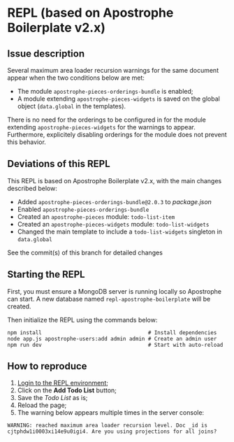 # REPL (based on Apostrophe Boilerplate v2.x)

## Issue description

Several maximum area loader recursion warnings for the same document appear when the two conditions below are met:

- The module `apostrophe-pieces-orderings-bundle` is enabled;
- A module extending `apostrophe-pieces-widgets` is saved on the global object (`data.global` in the templates).

There is no need for the orderings to be configured in for the module extending `apostrophe-pieces-widgets` for the
warnings to appear. Furthermore, explicitely disabling orderings for the module does not prevent this behavior.

## Deviations of this REPL

This REPL is based on Apostrophe Boilerplate v2.x, with the main changes described below:

- Added `apostrophe-pieces-orderings-bundle@2.0.3` to *package.json*
- Enabled `apostrophe-pieces-orderings-bundle`
- Created an `apostrophe-pieces` module: `todo-list-item`
- Created an `apostrophe-pieces-widgets` module: `todo-list-widgets`
- Changed the main template to include a `todo-list-widgets` singleton in `data.global`

See the commit(s) of this branch for detailed changes

## Starting the REPL

First, you must ensure a MongoDB server is running locally so Apostrophe can start. A new database named
`repl-apostrophe-boilerplate` will be created.

Then initialize the REPL using the commands below:

```shell
npm install                                  # Install dependencies
node app.js apostrophe-users:add admin admin # Create an admin user
npm run dev                                  # Start with auto-reload
```

## How to reproduce

1. [Login to the REPL environment](http://localhost:3000/login);
1. Click on the **Add Todo List** button;
1. Save the *Todo List* as is;
1. Reload the page;
1. The warning below appears multiple times in the server console:
  ```
  WARNING: reached maximum area loader recursion level. Doc _id is cjtphdw1i0003xi14e9u0igi4. Are you using projections for all joins?
  ```
